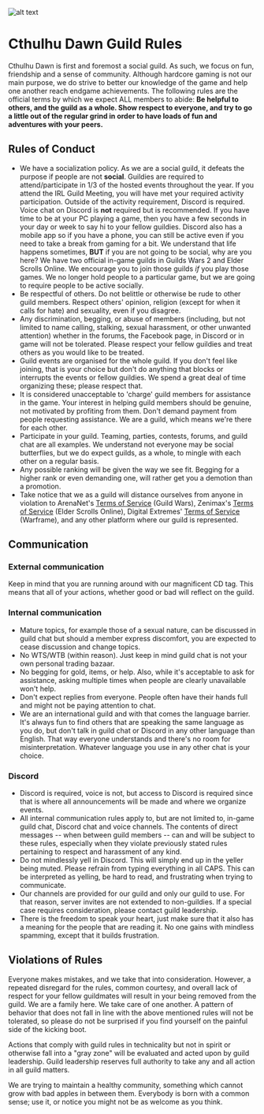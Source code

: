 ![alt text](https://guilds.gw2w2w.com/guilds/cthulhu-dawn/80.svg)

# Cthulhu Dawn Guild Rules

Cthulhu Dawn is first and foremost a social guild. As such, we focus on fun, friendship and a sense of community.
Although hardcore gaming is not our main purpose, we do strive to better our knowledge of the game and help one another reach endgame achievements.
The following rules are the official terms by which we expect ALL members to abide:
**Be helpful to others, and the guild as a whole. Show respect to everyone, and try to go a little out of the regular grind in order to have loads of fun and adventures with your peers.**

## Rules of Conduct

- We have a socialization policy. As we are a social guild, it defeats the purpose if people are not **social**. Guildies are required to attend/participate in 1/3 of the hosted events throughout the year. If you attend the IRL Guild Meeting, you will have met your required activity participation. Outside of the activity requirement, Discord is required. Voice chat on Discord is **not** required but is recommended. If you have time to be at your PC playing a game, then you have a few seconds in your day or week to say hi to your fellow guildies. Discord also has a mobile app so if you have a phone, you can still be active even if you need to take a break from gaming for a bit. We understand that life happens sometimes, **__BUT__** if you are not going to be social, why are you here? We have two official in-game guilds in Guilds Wars 2 and Elder Scrolls Online. We encourage you to join those guilds *if* you play those games. We no longer hold people to a particular game, but we are going to require people to be active socially.
- Be respectful of others. Do not belittle or otherwise be rude to other guild members. Respect others' opinion, religion (except for when it calls for hate) and sexuality, even if you disagree.
- Any discrimination, begging, or abuse of members (including, but not limited to name calling, stalking, sexual harassment, or other unwanted attention) whether in the forums, the Facebook page, in Discord or in game will not be tolerated. Please respect your fellow guildies and treat others as you would like to be treated.
- Guild events are organised for the whole guild. If you don't feel like joining, that is your choice but don't do anything that blocks or interrupts the events or fellow guildies. We spend a great deal of time organizing these; please respect that.
- It is considered unacceptable to 'charge' guild members for assistance in the game. Your interest in helping guild members should be genuine, not motivated by profiting from them. Don't demand payment from people requesting assistance. We are a guild, which means we're there for each other.
- Participate in your guild. Teaming, parties, contests, forums, and guild chat are all examples. We understand not everyone may be social butterflies, but we do expect guilds, as a whole, to mingle with each other on a regular basis.
- Any possible ranking will be given the way we see fit. Begging for a higher rank or even demanding one, will rather get you a demotion than a promotion.
- Take notice that we as a guild will distance ourselves from anyone in violation to ArenaNet's [Terms of Service](https://www.guildwars2.com/en/legal/guild-wars-2-rules-of-conduct/) (Guild Wars), Zenimax's [Terms of Service](https://account.elderscrollsonline.com/code-of-conduct?_ga=2.248551559.1217313051.1547480923-1405072604.1541967355) (Elder Scrolls Online), Digital Extremes' [Terms of Service](https://www.warframe.com/terms) (Warframe), and any other platform where our guild is represented.

## Communication

### External communication

Keep in mind that you are running around with our magnificent CD tag. This means that all of your actions, whether good or bad will reflect on the guild.

### Internal communication

- Mature topics, for example those of a sexual nature, can be discussed in guild chat but should a member express discomfort, you are expected to cease discussion and change topics.
- No WTS/WTB (within reason). Just keep in mind guild chat is not your own personal trading bazaar.
- No begging for gold, items, or help. Also, while it's acceptable to ask for assistance, asking multiple times when people are clearly unavailable won't help.
- Don't expect replies from everyone. People often have their hands full and might not be paying attention to chat.
- We are an international guild and with that comes the language barrier. It's always fun to find others that are speaking the same language as you do, but don't talk in guild chat or Discord in any other language than English. That way everyone understands and there's no room for misinterpretation. Whatever language you use in any other chat is your choice.

### Discord

- Discord is required, voice is not, but access to Discord is required since that is where all announcements will be made and where we organize events.
- All internal communication rules apply to, but are not limited to, in-game guild chat, Discord chat and voice channels. The contents of direct messages -- when between guild members -- can and will be subject to these rules, especially when they violate previously stated rules pertaining to respect and harassment of any kind.
- Do not mindlessly yell in Discord. This will simply end up in the yeller being muted. Please refrain from typing everything in all CAPS. This can be interpreted as yelling, be hard to read, and frustrating when trying to communicate.
- Our channels are provided for our guild and only our guild to use. For that reason, server invites are not extended to non-guildies. If a special case requires consideration, please contact guild leadership.
- There is the freedom to speak your heart, just make sure that it also has a meaning for the people that are reading it. No one gains with mindless spamming, except that it builds frustration.

## Violations of Rules

Everyone makes mistakes, and we take that into consideration. However, a repeated disregard for the rules, common courtesy, and overall lack of respect for your fellow guildmates will result in your being removed from the guild. We are a family here. We take care of one another. A pattern of behavior that does not fall in line with the above mentioned rules will not be tolerated, so please do not be surprised if you find yourself on the painful side of the kicking boot.

Actions that comply with guild rules in technicality but not in spirit or otherwise fall into a "gray zone" will be evaluated and acted upon by guild leadership. Guild leadership reserves full authority to take any and all action in all guild matters.

We are trying to maintain a healthy community, something which cannot grow with bad apples in between them. Everybody is born with a common sense; use it, or notice you might not be as welcome as you think.

